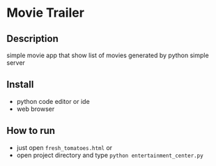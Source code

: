 # Movie Trailer

## Description

simple movie app that show list of movies generated by python simple server

## Install
+ python code editor or ide
+ web browser



## How to run

+ just open ``` fresh_tomatoes.html ```
or
+ open project directory and type ```python entertainment_center.py ```
